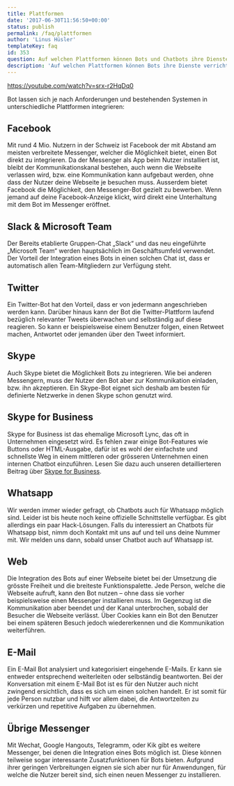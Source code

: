 ```yaml
---
title: Plattformen
date: '2017-06-30T11:56:50+00:00'
status: publish
permalink: /faq/plattformen
author: 'Linus Hüsler'
templateKey: faq
id: 353
question: Auf welchen Plattformen können Bots und Chatbots ihre Dienste verrichten?
description: 'Auf welchen Plattformen können Bots ihre Dienste verrichten?'
---
```


<https://youtube.com/watch?v=srx-r2HqDq0>

Bot lassen sich je nach Anforderungen und bestehenden Systemen in unterschiedliche Plattformen integrieren:

## Facebook

Mit rund 4 Mio. Nutzern in der Schweiz ist Facebook der mit Abstand am meisten verbreitete Messenger, welcher die Möglichkeit bietet, einen Bot direkt zu integrieren. Da der Messenger als App beim Nutzer installiert ist, bleibt der Kommunikationskanal bestehen, auch wenn die Webseite verlassen wird, bzw. eine Kommunikation kann aufgebaut werden, ohne dass der Nutzer deine Webseite je besuchen muss. Ausserdem bietet Facebook die Möglichkeit, den Messenger-Bot gezielt zu bewerben. Wenn jemand auf deine Facebook-Anzeige klickt, wird direkt eine Unterhaltung mit dem Bot im Messenger eröffnet.

## Slack &amp; Microsoft Team

Der Bereits etablierte Gruppen-Chat „Slack“ und das neu eingeführte „Microsoft Team“ werden hauptsächlich im Geschäftsumfeld verwendet. Der Vorteil der Integration eines Bots in einen solchen Chat ist, dass er automatisch allen Team-Mitgliedern zur Verfügung steht.

## Twitter

Ein Twitter-Bot hat den Vorteil, dass er von jedermann angeschrieben werden kann. Darüber hinaus kann der Bot die Twitter-Plattform laufend bezüglich relevanter Tweets überwachen und selbständig auf diese reagieren. So kann er beispielsweise einem Benutzer folgen, einen Retweet machen, Antwortet oder jemanden über den Tweet informiert.

## Skype

Auch Skype bietet die Möglichkeit Bots zu integrieren. Wie bei anderen Messengern, muss der Nutzer den Bot aber zur Kommunikation einladen, bzw. ihn akzeptieren. Ein Skype-Bot eignet sich deshalb am besten für definierte Netzwerke in denen Skype schon genutzt wird.

## Skype for Business

Skype for Business ist das ehemalige Microsoft Lync, das oft in Unternehmen eingesetzt wird. Es fehlen zwar einige Bot-Features wie Buttons oder HTML-Ausgabe, dafür ist es wohl der einfachste und schnellste Weg in einem mittleren oder grösseren Unternehmen einen internen Chatbot einzuführen. Lesen Sie dazu auch unseren detaillierteren Beitrag über [Skype for Business](https://www.botfabrik.ch/2018/01/08/chatbot-fuer-skype-for-business/).

## Whatsapp

Wir werden immer wieder gefragt, ob Chatbots auch für Whatsapp möglich sind. Leider ist bis heute noch keine offizielle Schnittstelle verfügbar. Es gibt allerdings ein paar Hack-Lösungen. Falls du interessiert an Chatbots für Whatsapp bist, nimm doch Kontakt mit uns auf und teil uns deine Nummer mit. Wir melden uns dann, sobald unser Chatbot auch auf Whatsapp ist.

## Web

Die Integration des Bots auf einer Webseite bietet bei der Umsetzung die grösste Freiheit und die breiteste Funktionspalette. Jede Person, welche die Webseite aufruft, kann den Bot nutzen – ohne dass sie vorher beispielsweise einen Messenger installieren muss. Im Gegenzug ist die Kommunikation aber beendet und der Kanal unterbrochen, sobald der Besucher die Webseite verlässt. Über Cookies kann ein Bot den Benutzer bei einem späteren Besuch jedoch wiedererkennen und die Kommunikation weiterführen.

## E-Mail

Ein E-Mail Bot analysiert und kategorisiert eingehende E-Mails. Er kann sie entweder entsprechend weiterleiten oder selbständig beantworten. Bei der Konversation mit einem E-Mail Bot ist es für den Nutzer auch nicht zwingend ersichtlich, dass es sich um einen solchen handelt. Er ist somit für jede Person nutzbar und hilft vor allem dabei, die Antwortzeiten zu verkürzen und repetitive Aufgaben zu übernehmen.

## Übrige Messenger

Mit Wechat, Google Hangouts, Telegramm, oder Kik gibt es weitere Messenger, bei denen die Integration eines Bots möglich ist. Diese können teilweise sogar interessante Zusatzfunktionen für Bots bieten. Aufgrund ihrer geringen Verbreitungen eignen sie sich aber nur für Anwendungen, für welche die Nutzer bereit sind, sich einen neuen Messenger zu installieren.
